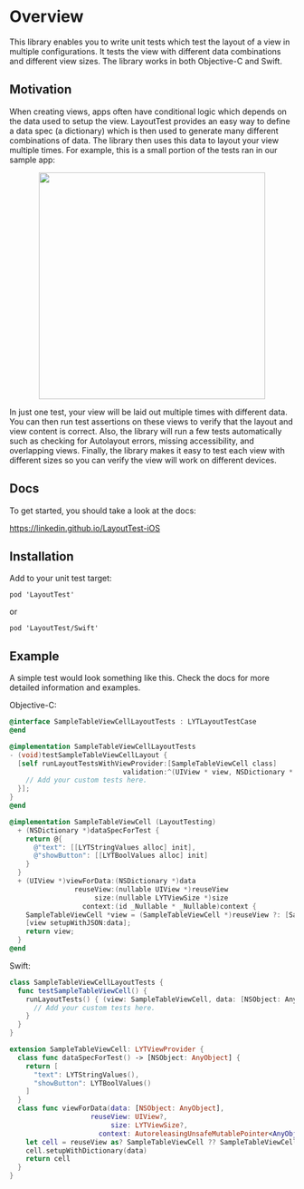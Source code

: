 # Overview

This library enables you to write unit tests which test the layout of a view in multiple configurations. It tests the view with different data combinations and different view sizes. The library works in both Objective-C and Swift.

## Motivation

When creating views, apps often have conditional logic which depends on the data used to setup the view. LayoutTest provides an easy way to define a data spec (a dictionary) which is then used to generate many different combinations of data. The library then uses this data to layout your view multiple times. For example, this is a small portion of the tests ran in our sample app:

<div align="center"><img src="https://raw.githubusercontent.com/linkedin/LayoutTest-iOS/master/docs/images/catalog.png" height="400px" /></div>

In just one test, your view will be laid out multiple times with different data. You can then run test assertions on these views to verify that the layout and view content is correct. Also, the library will run a few tests automatically such as checking for Autolayout errors, missing accessibility, and overlapping views.
Finally, the library makes it easy to test each view with different sizes so you can verify the view will work on different devices.

## Docs

To get started, you should take a look at the docs: 

https://linkedin.github.io/LayoutTest-iOS

## Installation

Add to your unit test target:

```
pod 'LayoutTest'
```

or

```
pod 'LayoutTest/Swift'
```

## Example

A simple test would look something like this. Check the docs for more detailed information and examples.

Objective-C:
```objective-c
@interface SampleTableViewCellLayoutTests : LYTLayoutTestCase
@end

@implementation SampleTableViewCellLayoutTests
- (void)testSampleTableViewCellLayout {
  [self runLayoutTestsWithViewProvider:[SampleTableViewCell class]
                            validation:^(UIView * view, NSDictionary * data, id context) {
    // Add your custom tests here.
  }];
}
@end

@implementation SampleTableViewCell (LayoutTesting)
  + (NSDictionary *)dataSpecForTest {
    return @{
      @"text": [[LYTStringValues alloc] init],
      @"showButton": [[LYTBoolValues alloc] init]
    }
  }
  + (UIView *)viewForData:(NSDictionary *)data
                reuseView:(nullable UIView *)reuseView
                     size:(nullable LYTViewSize *)size
                  context:(id _Nullable * _Nullable)context {
    SampleTableViewCell *view = (SampleTableViewCell *)reuseView ?: [SampleTableViewCell viewFromNib];
    [view setupWithJSON:data];
    return view;
  }
@end
``` 
Swift:

```swift
class SampleTableViewCellLayoutTests {
  func testSampleTableViewCell() {
    runLayoutTests() { (view: SampleTableViewCell, data: [NSObject: AnyObject], context: Any?) in
      // Add your custom tests here.
    }
  }
}

extension SampleTableViewCell: LYTViewProvider {
  class func dataSpecForTest() -> [NSObject: AnyObject] {
    return [
      "text": LYTStringValues(),
      "showButton": LYTBoolValues()
    ]
  }
  class func viewForData(data: [NSObject: AnyObject],
                    reuseView: UIView?,
                         size: LYTViewSize?,
                      context: AutoreleasingUnsafeMutablePointer<AnyObject?>) -> UIView {
    let cell = reuseView as? SampleTableViewCell ?? SampleTableViewCell.loadFromNib()
    cell.setupWithDictionary(data)
    return cell
  }
} 
```
